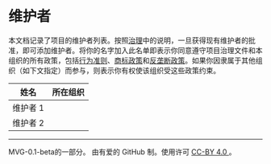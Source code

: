 # 维护者

本文档记录了项目的维护者列表。按照[治理](./GOVNANCE.md)中的说明，一旦获得现有维护者的批准，即可添加维护者。将你的名字加入此名单即表示你同意遵守项目治理文件和本组织的所有政策，包括[行为准则](.../org-docs/CODE-OF-CODUCT.md)、[商标政策](.../org-docs/TRADEMARKS.md)和[反垄断政策](.../org-docs/ANTITRUST.md)。如果你因隶属于其他组织（如下文指定）而参与，则表示你有权使该组织受这些政策约束。

| **姓名** | **所在组织** |
| --- | --- |
| 维护者 1 | |
| 维护者 2 | |

---
MVG-0.1-beta的一部分。
由有爱的 GitHub 制。使用许可 [CC-BY 4.0 ](https://creativecommons.org/licenses/by/4.0/)。
